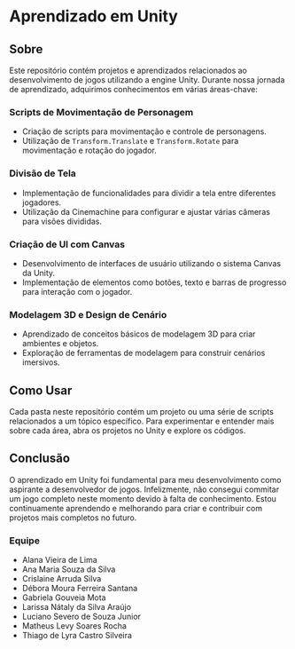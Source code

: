 
# Aprendizado em Unity

## Sobre

Este repositório contém projetos e aprendizados relacionados ao desenvolvimento de jogos utilizando a engine Unity. Durante nossa jornada de aprendizado, adquirimos conhecimentos em várias áreas-chave:

### Scripts de Movimentação de Personagem

- Criação de scripts para movimentação e controle de personagens.
- Utilização de `Transform.Translate` e `Transform.Rotate` para movimentação e rotação do jogador.

### Divisão de Tela

- Implementação de funcionalidades para dividir a tela entre diferentes jogadores.
- Utilização da Cinemachine para configurar e ajustar várias câmeras para visões divididas.

### Criação de UI com Canvas

- Desenvolvimento de interfaces de usuário utilizando o sistema Canvas da Unity.
- Implementação de elementos como botões, texto e barras de progresso para interação com o jogador.

### Modelagem 3D e Design de Cenário

- Aprendizado de conceitos básicos de modelagem 3D para criar ambientes e objetos.
- Exploração de ferramentas de modelagem para construir cenários imersivos.

## Como Usar

Cada pasta neste repositório contém um projeto ou uma série de scripts relacionados a um tópico específico. Para experimentar e entender mais sobre cada área, abra os projetos no Unity e explore os códigos.

## Conclusão

O aprendizado em Unity foi fundamental para meu desenvolvimento como aspirante a desenvolvedor de jogos. Infelizmente, não consegui commitar um jogo completo neste momento devido à falta de conhecimento. Estou continuamente aprendendo e melhorando para criar e contribuir com projetos mais completos no futuro.

### Equipe

- Alana Vieira de Lima 
- Ana Maria Souza da Silva 
- Crislaine Arruda Silva 
- Débora Moura Ferreira Santana 
- Gabriela Gouveia Mota
- Larissa Nátaly da Silva Araújo 
- Luciano Severo de Souza Junior
- Matheus Levy Soares Rocha 
- Thiago de Lyra Castro Silveira
